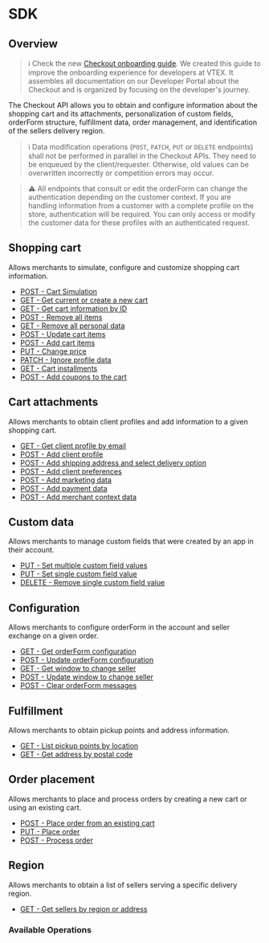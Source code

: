 # SDK

## Overview

>ℹ️ Check the new [Checkout onboarding guide](https://developers.vtex.com/vtex-rest-api/docs/checkout-overview). We created this guide to improve the onboarding experience for developers at VTEX. It assembles all documentation on our Developer Portal about the Checkout and is organized by focusing on the developer's journey.

The Checkout API allows you to obtain and configure information about the shopping cart and its attachments, personalization of custom fields, orderForm structure, fulfillment data, order management, and identification of the sellers delivery region.

>ℹ️ Data modification operations (`POST`, `PATCH`, `PUT` or `DELETE` endpoints) shall not be performed in parallel in the Checkout APIs. They need to be enqueued by the client/requester. Otherwise, old values ​​can be overwritten incorrectly or competition errors may occur.

>⚠️ All endpoints that consult or edit the orderForm can change the authentication depending on the customer context. If you are handling information from a customer with a complete profile on the store, authentication will be required. You can only access or modify the customer data for these profiles with an authenticated request.

## Shopping cart

Allows merchants to simulate, configure and customize shopping cart information.

- [POST - Cart Simulation](https://developers.vtex.com/vtex-rest-api/reference/cartsimulation)
- [GET - Get current or create a new cart](https://developers.vtex.com/vtex-rest-api/reference/createanewcart)
- [GET - Get cart information by ID](https://developers.vtex.com/vtex-rest-api/reference/getcartinformationbyid)
- [POST - Remove all items](https://developers.vtex.com/vtex-rest-api/reference/removeallitems)
- [GET - Remove all personal data](https://developers.vtex.com/vtex-rest-api/reference/removeallpersonaldata)
- [POST - Update cart items](https://developers.vtex.com/vtex-rest-api/reference/itemsupdate)
- [POST - Add cart items](https://developers.vtex.com/vtex-rest-api/reference/items)
- [PUT - Change price](https://developers.vtex.com/vtex-rest-api/reference/pricechange)
- [PATCH - Ignore profile data](https://developers.vtex.com/vtex-rest-api/reference/ignoreprofiledata)
- [GET - Cart installments](https://developers.vtex.com/vtex-rest-api/reference/getcartinstallments)
- [POST - Add coupons to the cart](https://developers.vtex.com/vtex-rest-api/reference/addcoupons)


## Cart attachments

Allows merchants to obtain client profiles and add information to a given shopping cart.

- [GET - Get client profile by email](https://developers.vtex.com/vtex-rest-api/reference/getclientprofilebyemail)
- [POST - Add client profile](https://developers.vtex.com/vtex-rest-api/reference/addclientprofile)
- [POST - Add shipping address and select delivery option](https://developers.vtex.com/vtex-rest-api/reference/addshippingaddress)
- [POST - Add client preferences](https://developers.vtex.com/vtex-rest-api/reference/addclientpreferences)
- [POST - Add marketing data](https://developers.vtex.com/vtex-rest-api/reference/addmarketingdata)
- [POST - Add payment data](https://developers.vtex.com/vtex-rest-api/reference/addpaymentdata)
- [POST - Add merchant context data](https://developers.vtex.com/vtex-rest-api/reference/addmerchantcontextdata)


## Custom data

Allows merchants to manage custom fields that were created by an app in their account.

- [PUT - Set multiple custom field values](https://developers.vtex.com/vtex-rest-api/reference/setmultiplecustomfieldvalues)
- [PUT - Set single custom field value](https://developers.vtex.com/vtex-rest-api/reference/setsinglecustomfieldvalue)
- [DELETE - Remove single custom field value](https://developers.vtex.com/vtex-rest-api/reference/removesinglecustomfieldvalue)


## Configuration

Allows merchants to configure orderForm in the account and seller exchange on a given order.

- [GET - Get orderForm configuration](https://developers.vtex.com/vtex-rest-api/reference/getorderformconfiguration)
- [POST - Update orderForm configuration](https://developers.vtex.com/vtex-rest-api/reference/updateorderformconfiguration)
- [GET - Get window to change seller](https://developers.vtex.com/vtex-rest-api/reference/getwindowtochangeseller)
- [POST - Update window to change seller](https://developers.vtex.com/vtex-rest-api/reference/updatewindowtochangeseller)
- [POST - Clear orderForm messages](https://developers.vtex.com/vtex-rest-api/reference/clearorderformmessages)


## Fulfillment

Allows merchants to obtain pickup points and address information.

- [GET - List pickup points by location](https://developers.vtex.com/vtex-rest-api/reference/listpickupppointsbylocation)
- [GET - Get address by postal code](https://developers.vtex.com/vtex-rest-api/reference/getaddressbypostalcode)


## Order placement

Allows merchants to place and process orders by creating a new cart or using an existing cart.

- [POST - Place order from an existing cart](https://developers.vtex.com/vtex-rest-api/reference/placeorderfromexistingorderform)
- [PUT - Place order](https://developers.vtex.com/vtex-rest-api/reference/placeorder)
- [POST - Process order](https://developers.vtex.com/vtex-rest-api/reference/processorder)


## Region

Allows merchants to obtain a list of sellers serving a specific delivery region.

- [GET - Get sellers by region or address](https://developers.vtex.com/vtex-rest-api/reference/getsellersbyregion)

### Available Operations

